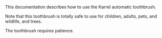 This documentation describes how to use the Karrel automatic toothbrush.

Note that this toothbrush is totally safe to use for children, adults, pets, and wildlife, and trees.

The toothbrush requires patience.